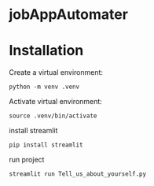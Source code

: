 # jobAppAutomater

# Installation

Create a virtual environment:
```
python -m venv .venv
```

Activate virtual environment:
```
source .venv/bin/activate
```

install streamlit
```
pip install streamlit
```

run project
```
streamlit run Tell_us_about_yourself.py
```

